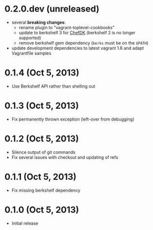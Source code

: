 
# 0.2.0.dev (unreleased)
   
 * several **breaking changes**:
   * rename plugin to "vagrant-toplevel-cookbooks"
   * update to berkshelf 3 for [ChefDK](http://www.getchef.com/downloads/chef-dk) (berkshelf 2 is no longer supported)
   * remove berkshelf gem dependency (`berks` must be on the `$PATH`)
 * update development dependencies to latest vagrant 1.6 and adapt Vagrantfile samples

# 0.1.4 (Oct 5, 2013)

 * Use Berkshelf API rather than shelling out

# 0.1.3 (Oct 5, 2013)

 * Fix permanently thrown exception (left-over from debugging)

# 0.1.2 (Oct 5, 2013)

 * Silence output of git commands
 * Fix several issues with checkout and updating of refs

# 0.1.1 (Oct 5, 2013)

 * Fix missing berkshelf dependency

# 0.1.0 (Oct 5, 2013)

 * Initial release
